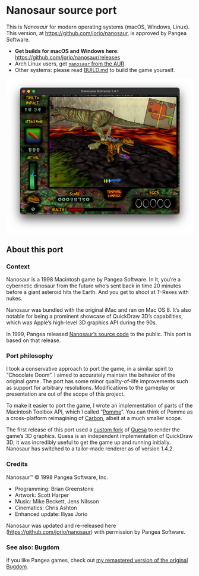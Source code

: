 # Nanosaur source port

This is _Nanosaur_ for modern operating systems (macOS, Windows, Linux). This version, at https://github.com/jorio/nanosaur, is approved by Pangea Software.

- **Get builds for macOS and Windows here:** https://github.com/jorio/nanosaur/releases
- Arch Linux users, get [`nanosaur` from the AUR](https://aur.archlinux.org/packages/nanosaur).
- Other systems: please read [BUILD.md](BUILD.md) to build the game yourself. 

![Screenshot](docs/screenshot.png)

## About this port

### Context

Nanosaur is a 1998 Macintosh game by Pangea Software. In it, you’re a cybernetic dinosaur from the future who’s sent back in time 20 minutes before a giant asteroid hits the Earth. And you get to shoot at T-Rexes with nukes.

Nanosaur was bundled with the original iMac and ran on Mac OS 8. It’s also notable for being a prominent showcase of QuickDraw 3D’s capabilities, which was Apple’s high-level 3D graphics API during the 90s.

In 1999, Pangea released [Nanosaur’s source code](http://www.pangeasoft.net/nano/nanosource.html) to the public. This port is based on that release.

### Port philosophy

I took a conservative approach to port the game, in a similar spirit to “Chocolate Doom”. I aimed to accurately maintain the behavior of the original game. The port has some minor quality-of-life improvements such as support for arbitrary resolutions. Modifications to the gameplay or presentation are out of the scope of this project.

To make it easier to port the game, I wrote an implementation of parts of the Macintosh Toolbox API, which I called “[Pomme](https://github.com/jorio/Pomme)”. You can think of Pomme as a cross-platform reimagining of [Carbon](https://en.wikipedia.org/wiki/Carbon_(API)), albeit at a much smaller scope.

The first release of this port used a [custom fork](https://github.com/jorio/Quesa) of [Quesa](https://github.com/jwwalker/Quesa) to render the game’s 3D graphics. Quesa is an independent implementation of QuickDraw 3D; it was incredibly useful to get the game up and running initially. Nanosaur has switched to a tailor-made renderer as of version 1.4.2.

### Credits

Nanosaur™ © 1998 Pangea Software, Inc.
- Programming: Brian Greenstone
- Artwork: Scott Harper 
- Music: Mike Beckett, Jens Nilsson
- Cinematics: Chris Ashton
- Enhanced update: Iliyas Jorio

Nanosaur was updated and re-released here (https://github.com/jorio/nanosaur) with permission by Pangea Software.

### See also: Bugdom

If you like Pangea games, check out [my remastered version of the original Bugdom](https://github.com/jorio/Bugdom).